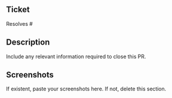 ## Ticket

Resolves #

## Description

Include any relevant information required to close this PR.

## Screenshots

If existent, paste your screenshots here. If not, delete this section.
